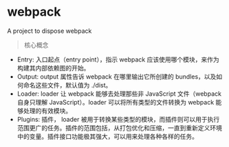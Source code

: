 # webpack
A project to dispose webpack
> 核心概念
* Entry: 入口起点（entry point），指示 webpack 应该使用哪个模块，来作为构建其内部依赖图的开始。
* Output: output 属性告诉 webpack 在哪里输出它所创建的 bundles，以及如何命名这些文件，默认值为 ./dist。
* Loader: loader 让 webpack 能够去处理那些非 JavaScript 文件（webpack 自身只理解 JavaScript）。loader 可以将所有类型的文件转换为 webpack 能够处理的有效模块。
* Plugins: 插件， loader 被用于转换某些类型的模块，而插件则可以用于执行范围更广的任务。插件的范围包括，从打包优化和压缩，一直到重新定义环境中的变量。插件接口功能极其强大，可以用来处理各种各样的任务。

